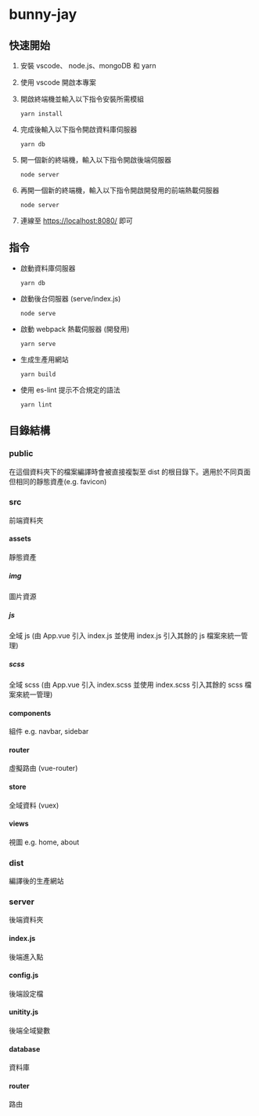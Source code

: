 # bunny-jay

## 快速開始

1. 安裝 vscode、 node.js、mongoDB 和 yarn
2. 使用 vscode 開啟本專案
3. 開啟終端機並輸入以下指令安裝所需模組

   ```shell
   yarn install
   ```

4. 完成後輸入以下指令開啟資料庫伺服器

   ```shell
   yarn db
   ```

5. 開一個新的終端機，輸入以下指令開啟後端伺服器

   ```shell
   node server
   ```

6. 再開一個新的終端機，輸入以下指令開啟開發用的前端熱載伺服器

   ```shell
   node server
   ```

7. 連線至 <https://localhost:8080/> 即可

## 指令

- 啟動資料庫伺服器

  ```shell
  yarn db
  ```

- 啟動後台伺服器 (serve/index.js)

  ```shell
  node serve
  ```

- 啟動 webpack 熱載伺服器 (開發用)

  ```shell
  yarn serve
  ```

- 生成生產用網站

  ```shell
  yarn build
  ```

- 使用 es-lint 提示不合規定的語法

  ```shell
  yarn lint
  ```

## 目錄結構

### public

在這個資料夾下的檔案編譯時會被直接複製至 dist 的根目錄下。適用於不同頁面但相同的靜態資產(e.g. favicon)

### src

前端資料夾

#### assets

靜態資產

##### img

圖片資源

##### js

全域 js (由 App.vue 引入 index.js 並使用 index.js 引入其餘的 js 檔案來統一管理)

##### scss

全域 scss (由 App.vue 引入 index.scss 並使用 index.scss 引入其餘的 scss 檔案來統一管理)

#### components

組件 e.g. navbar, sidebar

#### router

虛擬路由 (vue-router)

#### store

全域資料 (vuex)

#### views

視圖 e.g. home, about

### dist

編譯後的生產網站

### server

後端資料夾

#### index.js

後端進入點

#### config.js

後端設定檔

#### unitity.js

後端全域變數

#### database

資料庫

#### router

路由
